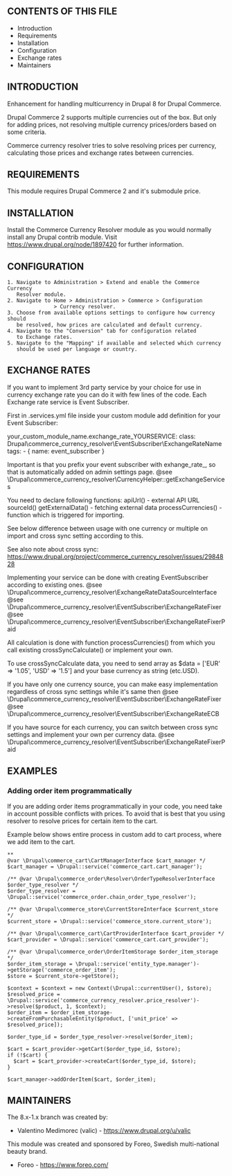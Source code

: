 CONTENTS OF THIS FILE
---------------------

* Introduction
* Requirements
* Installation
* Configuration
* Exchange rates
* Maintainers


INTRODUCTION
------------

Enhancement for handling multicurrency in Drupal 8 for Drupal Commerce.

Drupal Commerce 2 supports multiple currencies out of the box.
But only for adding prices, not resolving multiple currency prices/orders
based on some criteria.

Commerce currency resolver tries to solve resolving prices per currency,
calculating those prices and exchange rates between currencies.


REQUIREMENTS
------------

This module requires Drupal Commerce 2 and it's submodule price.


INSTALLATION
------------

Install the Commerce Currency Resolver module as you would normally install
any Drupal contrib module.
Visit https://www.drupal.org/node/1897420 for further information.


CONFIGURATION
--------------

    1. Navigate to Administration > Extend and enable the Commerce Currency
       Resolver module.
    2. Navigate to Home > Administration > Commerce > Configuration
                   > Currency resolver.
    3. Choose from available options settings to configure how currency should
       be resolved, how prices are calculated and default currency.
    4. Navigate to the "Conversion" tab for configuration related
       to Exchange rates.
    5. Navigate to the "Mapping" if available and selected which currency
       should be used per language or country.


EXCHANGE RATES
--------------

If you want to implement 3rd party service by your choice for use in currency
exchange rate you can do it with few lines of the code.
Each Exchange rate service is Event Subscriber.

First in .services.yml file inside your custom module add definition
for your Event Subscriber:

your_custom_module_name.exchange_rate_YOURSERVICE:
  class: Drupal\commerce_currency_resolver\EventSubscriber\ExchangeRateName
  tags:
    - { name: event_subscriber }

Important is that you prefix your event subscriber with exhange_rate_,
so that is automatically added on admin settings page.
@see \Drupal\commerce_currency_resolver\CurrencyHelper::getExchangeServices

You need to declare following functions:
apiUrl() - external API URL
sourceId()
getExternalData() - fetching external data
processCurrencies() - function which is triggered for importing.

See below difference between usage with one currency or multiple on import
and cross sync setting according to this.

See also note about cross sync:
https://www.drupal.org/project/commerce_currency_resolver/issues/2984828

Implementing your service can be done with creating EventSubscriber according
to existing ones.
@see \Drupal\commerce_currency_resolver\ExchangeRateDataSourceInterface
@see \Drupal\commerce_currency_resolver\EventSubscriber\ExchangeRateFixer
@see \Drupal\commerce_currency_resolver\EventSubscriber\ExchangeRateFixerPaid

All calculation is done with function processCurrencies() from which
you call existing crossSyncCalculate() or implement your own.

To use crossSyncCalculate data, you need to send array as
$data = ['EUR' => '1.05', 'USD' => '1.5']
and your base currency as string (etc.USD).

If you have only one currency source, you can make easy implementation
regardless of cross sync settings while it's same then
@see \Drupal\commerce_currency_resolver\EventSubscriber\ExchangeRateFixer
@see \Drupal\commerce_currency_resolver\EventSubscriber\ExchangeRateECB

If you have source for each currency, you can switch between cross sync
settings and implement your own per currency data.
@see \Drupal\commerce_currency_resolver\EventSubscriber\ExchangeRateFixerPaid

EXAMPLES
-----------

### Adding order item programmatically  
If you are adding order items programmatically in your code,
you need take in account possible conflicts with prices. To avoid that
is best that you using resolver to resolve prices for certain item to the cart. 

Example below shows entire process in custom add to cart process, where we add
item to the cart.

```
** 
@var \Drupal\commerce_cart\CartManagerInterface $cart_manager */
$cart_manager = \Drupal::service('commerce_cart.cart_manager');

/** @var \Drupal\commerce_order\Resolver\OrderTypeResolverInterface $order_type_resolver */
$order_type_resolver = \Drupal::service('commerce_order.chain_order_type_resolver');

/** @var \Drupal\commerce_store\CurrentStoreInterface $current_store */
$current_store = \Drupal::service('commerce_store.current_store');

/** @var \Drupal\commerce_cart\CartProviderInterface $cart_provider */
$cart_provider = \Drupal::service('commerce_cart.cart_provider');

/** @var \Drupal\commerce_order\OrderItemStorage $order_item_storage */
$order_item_storage = \Drupal::service('entity_type.manager')->getStorage('commerce_order_item');
$store = $current_store->getStore();

$context = $context = new Context(\Drupal::currentUser(), $store);
$resolved_price = \Drupal::service('commerce_currency_resolver.price_resolver')->resolve($product, 1, $context);
$order_item = $order_item_storage->createFromPurchasableEntity($product, ['unit_price' => $resolved_price]);

$order_type_id = $order_type_resolver->resolve($order_item);

$cart = $cart_provider->getCart($order_type_id, $store);
if (!$cart) {
  $cart = $cart_provider->createCart($order_type_id, $store);
}

$cart_manager->addOrderItem($cart, $order_item);
```

MAINTAINERS
-----------

The 8.x-1.x branch was created by:

 * Valentino Medimorec (valic) - https://www.drupal.org/u/valic

This module was created and sponsored by Foreo,
Swedish multi-national beauty brand.

 * Foreo - https://www.foreo.com/
